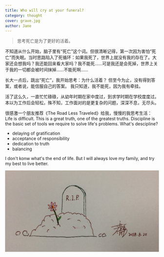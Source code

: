 ```yaml
---
title: Who will cry at your funeral? 
category: thought 
cover: grave.jpg
author: Jane
---
```


> 思考死亡是为了更好的活着。

不知道从什么开始，脑子里有“死亡”这个词。但很清晰记得，第一次因为害怕“死亡”而失眠。当时思路陷入了死循环：如果我死了，世界上就没有我的存在了。大家还会想我吗？我还能回来看大家吗？我不能死……可是我还是会死掉，世界上关于我的一切都会被时间抹掉……不能死啊……


长大一点后，跳出“死亡”，我开始思考：为什么活着？
但至今为止，没有得到答案，或者说，能信服自己的答案。
我只知道，我不能死，因为我有牵挂。


活了这么久，一直忙忙碌碌，从幼年时期在家中度过，到求学时期在学校度度过。本以为工作后会轻松，殊不知，工作面对的是更复杂的问题，深深不息，无尽头。

很感激一个朋友推荐《The Road Less Traveled》给我，慢慢的我思考生活：Life is difficult. This is a great truth, one of the greatest truths.
Discipline is the basic set of tools we require to solve life's problems.
What's descipline?
* delaying of gratification
* acceptance of responsibility
* dedication to truth
* balancing

I don't konw what's the end of life.
But I will always love my family, and try my best to live better.



![unsplash.com](./grave.jpg)




